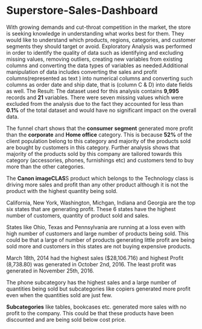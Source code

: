 # Superstore-Sales-Dashboard
With growing demands and cut-throat competition in the market, the store is seeking knowledge in understanding what works best for them. They would like to understand which products, regions, categories, and customer segments they should target or avoid.
Exploratory Analysis was performed in order to identify the quality of data such as identifying and excluding missing values, removing outliers, creating new variables from existing columns and converting the data types of variables as needed.Additional manipulation of data includes converting the sales and profit columns(represented as text ) into numerical columns and converting such columns as order date and ship date, that is (column C & D) into date fields as well.
The Result:
The dataset used for this analysis contains **9,995** records and **21** variables. There were seven missing values which were excluded from the analysis due to the fact they accounted for less than **0.1%** of the total dataset and would have no significant impact on the overall data.

The funnel chart shows that the **consumer** **segment** generated more profit than the **corporate** and **Home office** category. This is because **52%** of the client population belong to this category and majority of the products sold are bought by customers in this category. 
Further analysis shows that majority of the products sold by this company are tailored towards this category (accessories, phones, furnishings etc) and customers tend to buy more than the other categories.

The **Canon imageCLAS**S product which belongs to the Technology class is driving more sales and profit than any other product although it is not the product with the highest quantity being sold.

California, New York, Washington, Michgan, Indiana and Georgia are the top six states that are generating profit. These 6 states have the highest number of customers, quantity of product sold and sales.

States like Ohio, Texas and Pennsylvania are running at a loss even with high number of customers and large number of products being sold. This could be that a large of number of products generating little profit are being sold more and customers in this states are not buying expensive products.

March 18th, 2014 had the highest sales ($28,106.716) and highest Profit (8,738.80) was generated in October 2nd, 2016. The least profit was generated in November 25th, 2016.

The phone subcategory has the highest sales and a large number of quantities being sold but subcategories like copiers generated more profit even when the quantities sold are just few.

**Subcategories** like tables, bookcases etc. generated more sales with no profit to the company. This could be that these products have been discounted and are being sold below cost price.
